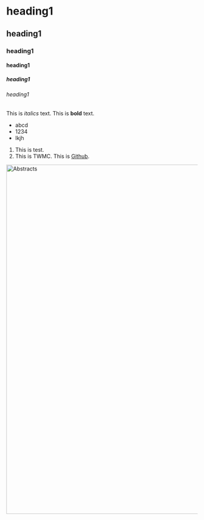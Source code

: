 # heading1
## heading1
### heading1
#### heading1
##### heading1
###### heading1
This is *italics* text.
This is **bold** text.
- abcd
- 1234
- lkjh
1. This is test.
2. This is TWMC.
This is [Github](https://www.markdownguide.org/cheat-sheet/).
<img width="921" alt="Abstracts" src="https://user-images.githubusercontent.com/130212422/230711250-7c96b837-7195-4075-8012-691230740bfe.png">
